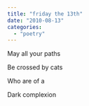 ```yaml
---
title: "friday the 13th"
date: "2010-08-13"
categories: 
  - "poetry"
---
```


May all your paths

Be crossed by cats

Who are of a

Dark complexion
